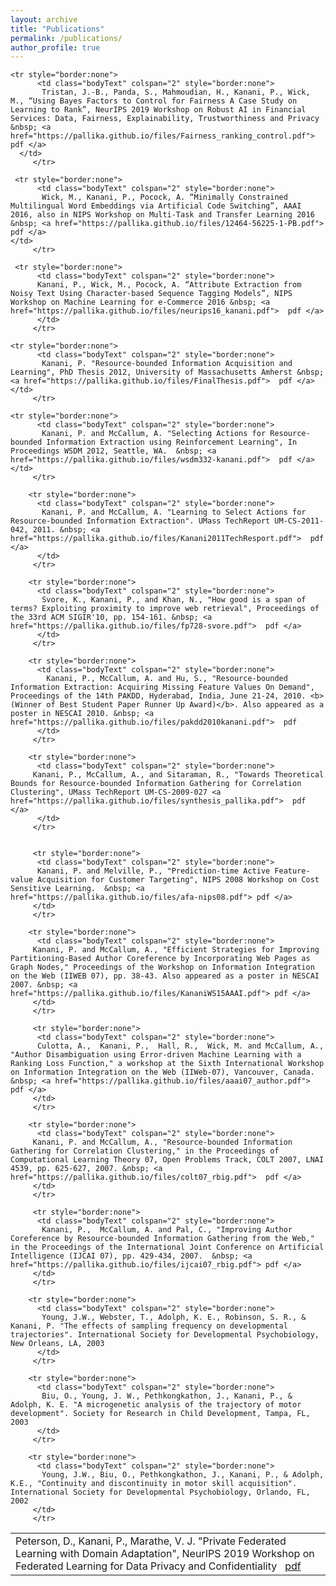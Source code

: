 ```yaml
---
layout: archive
title: "Publications"
permalink: /publications/
author_profile: true
---
```

<table style="border-collapse: collapse; border: none">
	<tr style="border:none">
          <td class="bodyText" colspan="2" style="border:none"> 
           Peterson, D., Kanani, P., Marathe, V. J. "Private Federated Learning with Domain Adaptation", NeurIPS 2019 Workshop on Federated Learning for Data Privacy and Confidentiality  &nbsp; <a href="https://pallika.github.io/files/neurips19_peterson.pdf">  pdf </a> 
        </td>
        </tr> 
	 
	<tr style="border:none">
          <td class="bodyText" colspan="2" style="border:none"> 
           Tristan, J.-B., Panda, S., Mahmoudian, H., Kanani, P., Wick, M., “Using Bayes Factors to Control for Fairness A Case Study on Learning to Rank”, NeurIPS 2019 Workshop on Robust AI in Financial Services: Data, Fairness, Explainability, Trustworthiness and Privacy  &nbsp; <a href="https://pallika.github.io/files/Fairness_ranking_control.pdf">  pdf </a>    
	  </td>
         </tr> 
	 
	 <tr style="border:none">
          <td class="bodyText" colspan="2" style="border:none"> 
           Wick, M., Kanani, P., Pocock, A. “Minimally Constrained Multilingual Word Embeddings via Artificial Code Switching”, AAAI 2016, also in NIPS Workshop on Multi-Task and Transfer Learning 2016 &nbsp; <a href="https://pallika.github.io/files/12464-56225-1-PB.pdf">  pdf </a>   
	</td>
         </tr> 
	 
	 <tr style="border:none">
          <td class="bodyText" colspan="2" style="border:none"> 
          Kanani, P., Wick, M., Pocock, A. “Attribute Extraction from Noisy Text Using Character-based Sequence Tagging Models”, NIPS Workshop on Machine Learning for e-Commerce 2016 &nbsp; <a href="https://pallika.github.io/files/neurips16_kanani.pdf">  pdf </a> 
		  </td>
         </tr> 
	
	<tr style="border:none">
          <td class="bodyText" colspan="2" style="border:none"> 
           Kanani, P. "Resource-bounded Information Acquisition and Learning", PhD Thesis 2012, University of Massachusetts Amherst &nbsp; <a href="https://pallika.github.io/files/FinalThesis.pdf">  pdf </a>   
	</td>
         </tr> 
		
	<tr style="border:none">
          <td class="bodyText" colspan="2" style="border:none"> 
           Kanani, P. and McCallum, A. "Selecting Actions for Resource-bounded Information Extraction using Reinforcement Learning", In Proceedings WSDM 2012, Seattle, WA.  &nbsp; <a href="https://pallika.github.io/files/wsdm332-kanani.pdf">  pdf </a>   
	</td>
         </tr> 
		 
		<tr style="border:none">
          <td class="bodyText" colspan="2" style="border:none"> 
           Kanani, P. and McCallum, A. "Learning to Select Actions for Resource-bounded Information Extraction". UMass TechReport UM-CS-2011-042, 2011. &nbsp; <a href="https://pallika.github.io/files/Kanani2011TechResport.pdf">  pdf </a>
		  </td>
         </tr> 
		
		<tr style="border:none">
          <td class="bodyText" colspan="2" style="border:none"> 
           Svore, K., Kanani, P., and Khan, N., "How good is a span of terms? Exploiting proximity to improve web retrieval", Proceedings of the 33rd ACM SIGIR'10, pp. 154-161. &nbsp; <a href="https://pallika.github.io/files/fp728-svore.pdf">  pdf </a> 
		  </td>
         </tr> 
		
		<tr style="border:none">
          <td class="bodyText" colspan="2" style="border:none"> 
            Kanani, P., McCallum, A. and Hu, S., "Resource-bounded Information Extraction: Acquiring Missing Feature Values On Demand", Proceedings of the 14th PAKDD, Hyderabad, India, June 21-24, 2010. <b>(Winner of Best Student Paper Runner Up Award)</b>. Also appeared as a poster in NESCAI 2010. &nbsp; <a href="https://pallika.github.io/files/pakdd2010kanani.pdf">  pdf   
		  </td>
         </tr> 
		 
        <tr style="border:none">
          <td class="bodyText" colspan="2" style="border:none"> 
         Kanani, P., McCallum, A., and Sitaraman, R., "Towards Theoretical Bounds for Resource-bounded Information Gathering for Correlation Clustering", UMass TechReport UM-CS-2009-027 <a href="https://pallika.github.io/files/synthesis_pallika.pdf">  pdf </a>   
          </td>
         </tr> 
        
     
         <tr style="border:none">
          <td class="bodyText" colspan="2" style="border:none"> 
          Kanani, P. and Melville, P., "Prediction-time Active Feature-value Acquisition for Customer Targeting", NIPS 2008 Workshop on Cost Sensitive Learning.  &nbsp; <a href="https://pallika.github.io/files/afa-nips08.pdf"> pdf </a> 
         </td>
         </tr> 
        
        <tr style="border:none">
          <td class="bodyText" colspan="2" style="border:none"> 
         Kanani, P. and McCallum, A., "Efficient Strategies for Improving Partitioning-Based Author Coreference by Incorporating Web Pages as Graph Nodes," Proceedings of the Workshop on Information Integration on the Web (IIWEB 07), pp. 38-43. Also appeared as a poster in NESCAI 2007. &nbsp; <a href="https://pallika.github.io/files/KananiWS15AAAI.pdf"> pdf </a>  
         </td>
         </tr>
         
         <tr style="border:none">
          <td class="bodyText" colspan="2" style="border:none"> 
          Culotta, A.,  Kanani, P.,  Hall, R.,  Wick, M. and McCallum, A., "Author Disambiguation using Error-driven Machine Learning with a Ranking Loss Function," a workshop at the Sixth International Workshop on Information Integration on the Web (IIWeb-07), Vancouver, Canada.  &nbsp; <a href="https://pallika.github.io/files/aaai07_author.pdf">  pdf </a> 
         </td>
         </tr>
         
        <tr style="border:none">
          <td class="bodyText" colspan="2" style="border:none"> 
         Kanani, P. and McCallum, A., "Resource-bounded Information Gathering for Correlation Clustering," in the Proceedings of Computational Learning Theory 07, Open Problems Track, COLT 2007, LNAI 4539, pp. 625-627, 2007. &nbsp; <a href="https://pallika.github.io/files/colt07_rbig.pdf">  pdf </a>   
         </td>
         </tr>
         
         <tr style="border:none">
          <td class="bodyText" colspan="2" style="border:none"> 
           Kanani, P.,  McCallum, A. and Pal, C., "Improving Author Coreference by Resource-bounded Information Gathering from the Web," in the Proceedings of the International Joint Conference on Artificial Intelligence (IJCAI 07), pp. 429-434, 2007.  &nbsp; <a href="https://pallika.github.io/files/ijcai07_rbig.pdf"> pdf </a>    
         </td>
         </tr>
        
		<tr style="border:none">
          <td class="bodyText" colspan="2" style="border:none"> 
           Young, J.W., Webster, T., Adolph, K. E., Robinson, S. R., & Kanani, P. "The effects of sampling frequency on developmental trajectories". International Society for Developmental Psychobiology, New Orleans, LA, 2003
		  </td>
         </tr> 
		 
		<tr style="border:none">
          <td class="bodyText" colspan="2" style="border:none"> 
           Biu, O., Young, J. W., Pethkongkathon, J., Kanani, P., & Adolph, K. E. "A microgenetic analysis of the trajectory of motor development". Society for Research in Child Development, Tampa, FL, 2003
		  </td>
         </tr> 
		 
		<tr style="border:none">
          <td class="bodyText" colspan="2" style="border:none"> 
           Young, J.W., Biu, O., Pethkongkathon, J., Kanani, P., & Adolph, K.E., "Continuity and discontinuity in motor skill acquisition". International Society for Developmental Psychobiology, Orlando, FL, 2002
		 </td>
         </tr> 
 </table>


